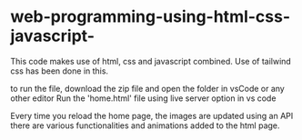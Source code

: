 # web-programming-using-html-css-javascript-

This code makes use of html, css and javascript combined.
Use of tailwind css has been done in this.

to run the file, download the zip file and open the folder in vsCode or any other editor
Run the 'home.html' file using live server option in vs code

Every time you reload the home page, the images are updated using an API
there are various functionalities and animations added to the html page. 
